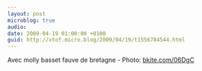 ```yaml
---
layout: post
microblog: true
audio: 
date: 2009-04-19 01:00:00 +0100
guid: http://xtof.micro.blog/2009/04/19/t1556784544.html
---
```

Avec molly basset fauve de bretagne  - Photo: [bkite.com/06DgC](http://bkite.com/06DgC)
